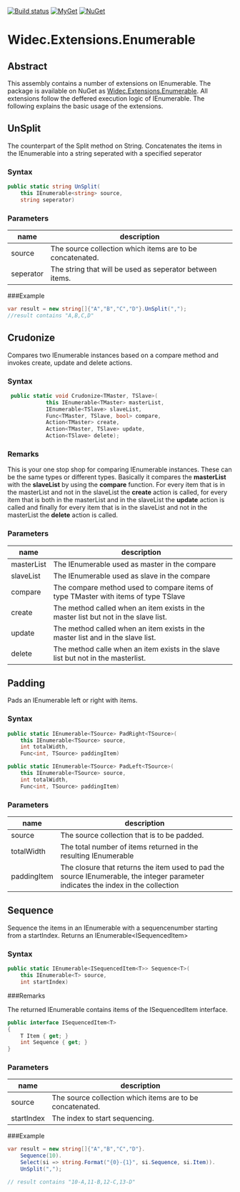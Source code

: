 [![Build status](https://ci.appveyor.com/api/projects/status/vonlfkd1wxdxekp4/branch/master?svg=true)](https://ci.appveyor.com/project/widec/widec-extensions-enumerable/branch/master)
[![MyGet](https://img.shields.io/myget/widec/v/Widec.Extensions.Enumerable.svg?label=myget%20Widec.Extensions.Enumerable)](https://www.myget.org/feed/widec/package/nuget/Widec.Extensions.Enumerable)
[![NuGet](https://img.shields.io/nuget/v/Widec.Extensions.Enumerable.svg?label=NuGet%20Widec.Extensions.Enumerable)](https://www.nuget.org/packages/Widec.Extensions.Enumerable/)
# Widec.Extensions.Enumerable

## Abstract

This assembly contains a number of extensions on IEnumerable<T>. The package is available on NuGet as [Widec.Extensions.Enumerable](https://www.nuget.org/packages/Widec.Extensions.Enumerable). 
All extensions follow the deffered execution logic of IEnumerable<T>. The following explains the basic usage of the extensions.  

## UnSplit


The counterpart of the Split method on String. Concatenates the items in the IEnumerable<T> into a string seperated with a specified seperator

### Syntax
```c#
public static string UnSplit(
    this IEnumerable<string> source, 
    string seperator)
```

### Parameters
|name | description|
|---|---|
|source | The source collection which items are to be concatenated.|
|seperator | The string that will be used as seperator between items.|

###Example
```csharp
var result = new string[]{"A","B","C","D"}.UnSplit(",");
//result contains "A,B,C,D"
```


## Crudonize


Compares two IEnumerable instances based on a compare method and invokes create, update and delete actions.

### Syntax
```c#
 public static void Crudonize<TMaster, TSlave>(
            this IEnumerable<TMaster> masterList,
            IEnumerable<TSlave> slaveList,
            Func<TMaster, TSlave, bool> compare,
            Action<TMaster> create,
            Action<TMaster, TSlave> update,
            Action<TSlave> delete);
```
### Remarks
This is your one stop shop for comparing IEnumerable<T> instances. These can be the same types or different types. Basically it compares the **masterList** with the **slaveList** by using the **compare** function. 
For every item that is in the masterList and not in the slaveList the **create** action is called, for every item that is both in the masterList and in the slaveList the **update** action is called and finally 
for every item that is in the slaveList and not in the masterList the **delete** action is called.

### Parameters
|name | description|
|---|---|
|masterList | The IEnumerable<TMaster> used as master in the compare |
|slaveList | The IEnumerable<TSlave> used as slave in the compare |
|compare | The compare method used to compare items of type TMaster with items of type TSlave |
|create | The method called when an item exists in the master list but not in the slave list.|
|update | The method called when an item exists in the master list and in the slave list.| 
|delete | The method calle when an item exists in the slave list but not in the masterlist. |


## Padding

Pads an IEnumerable left or right with items.

### Syntax
```c#
public static IEnumerable<TSource> PadRight<TSource>(
    this IEnumerable<TSource> source, 
    int totalWidth, 
    Func<int, TSource> paddingItem)
```

```c#
public static IEnumerable<TSource> PadLeft<TSource>(
    this IEnumerable<TSource> source, 
    int totalWidth, 
    Func<int, TSource> paddingItem)
```

### Parameters
|name | description|
|---|---|
|source | The source collection that is to be padded.| 
|totalWidth | The total number of items returned in the resulting IEnumerable<T>|
|paddingItem | The closure that returns the item used to pad the source IEnumerable<T>, the integer parameter indicates the index in the collection|


## Sequence


Sequence the items in an IEnumerable<T> with a sequencenumber starting from a startIndex. Returns an IEnumerable<ISequencedItem<T>>

### Syntax
```c#
public static IEnumerable<ISequencedItem<T>> Sequence<T>(
    this IEnumerable<T> source, 
    int startIndex)
```

###Remarks

The returned IEnumerable contains items of the ISequencedItem<T> interface.

```c#
public interface ISequencedItem<T>
{
    T Item { get; }
    int Sequence { get; }
}
```

### Parameters
|name | description|
|---|---|
|source | The source collection which items are to be concatenated.|
|startIndex | The index to start sequencing.|

###Example

```c#
var result = new string[]{"A","B","C","D"}.
    Sequence(10).
    Select(si => string.Format("{0}-{1}", si.Sequence, si.Item)).
    UnSplit(",");

// result contains "10-A,11-B,12-C,13-D"
```

